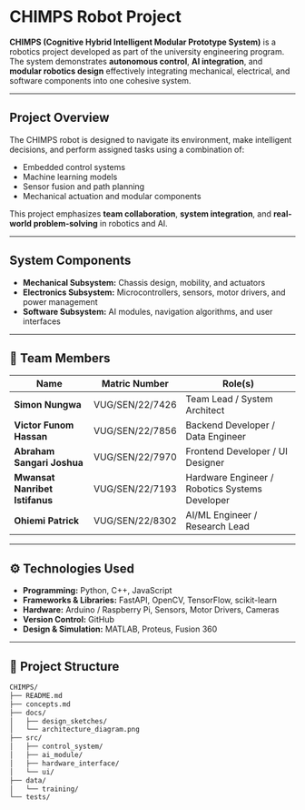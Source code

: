 #  CHIMPS Robot Project

**CHIMPS (Cognitive Hybrid Intelligent Modular Prototype System)** is a robotics project developed as part of the university engineering program.  
The system demonstrates **autonomous control**, **AI integration**, and **modular robotics design** effectively integrating  mechanical, electrical, and software components into one cohesive system.

---

##  Project Overview
The CHIMPS robot is designed to navigate its environment, make intelligent decisions, and perform assigned tasks using a combination of:
- Embedded control systems  
- Machine learning models  
- Sensor fusion and path planning  
- Mechanical actuation and modular components  

This project emphasizes **team collaboration**, **system integration**, and **real-world problem-solving** in robotics and AI.

---

##  System Components
- **Mechanical Subsystem:** Chassis design, mobility, and actuators  
- **Electronics Subsystem:** Microcontrollers, sensors, motor drivers, and power management  
- **Software Subsystem:** AI modules, navigation algorithms, and user interfaces  

---

## 👥 Team Members

| **Name** | **Matric Number** | **Role(s)** |
|-----------|------------------|--------------|
| **Simon Nungwa** | VUG/SEN/22/7426 | Team Lead / System Architect |
| **Victor Funom Hassan** | VUG/SEN/22/7856 | Backend Developer / Data Engineer |
| **Abraham Sangari Joshua** | VUG/SEN/22/7970 | Frontend Developer / UI Designer |
| **Mwansat Nanribet Istifanus** | VUG/SEN/22/7193 | Hardware Engineer / Robotics Systems Developer |
| **Ohiemi Patrick** | VUG/SEN/22/8302 | AI/ML Engineer / Research Lead |

---

## ⚙️ Technologies Used
- **Programming:** Python, C++, JavaScript  
- **Frameworks & Libraries:** FastAPI, OpenCV, TensorFlow, scikit-learn  
- **Hardware:** Arduino / Raspberry Pi, Sensors, Motor Drivers, Cameras  
- **Version Control:** GitHub  
- **Design & Simulation:** MATLAB, Proteus, Fusion 360  

---

## 📁 Project Structure
```bash
CHIMPS/
├── README.md
├── concepts.md
├── docs/
│   ├── design_sketches/
│   └── architecture_diagram.png
├── src/
│   ├── control_system/
│   ├── ai_module/
│   ├── hardware_interface/
│   └── ui/
├── data/
│   └── training/
└── tests/
